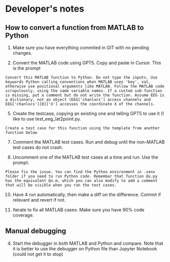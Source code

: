 # Developer's notes

## How to convert a function from MATLAB to Python

1. Make sure you have everything commited in GIT with no pending changes.

2. Convert the MATLAB code using GPT5. Copy and paste in Cursor. This is the prompt

```
Convert this MATLAB function to Python. Do not type the inputs. Use keywords Python calling conventions when MATLAB uses 'key', val, otherwise use positional arguments like MATLAB. Follow the MATLAB code scrupulously, using the same variable names. If a custom sub-function is missing, put a comment but do not write the function. Assume EEG is a dictionary, not an object (EEG['chanlocs'] access channels and EEG['chanlocs'][0]['X'] accesses the coordinate X of the channels.
```

5. Create the testcase, copying an existing one and telling GPT5 to use it (I like to use test_eeg_lat2point.py.

```
Create a test case for this function using the template from another function below
```

7. Comment the MATLAB test cases. Run and debug until the non-MATLAB test cases do not crash.

8. Uncomment one of the MATLAB test cases at a time and run. Use the prompt.

```
Please fix the issue. You can find the Python environment in .venv folder if you need to run Python code. Remember that function @x.py has the equivalent @x.m, which you can also modify to add a comment that will be visible when you run the test cases.
```
   
10. Have 4 run automatically, then make a diff on the difference. Commit if relevant and revert if not. 

11. Iterate to fix all MATLAB cases. Make sure you have 90% code coverage.

## Manual debugging

4. Start the debugger in both MATLAB and Python and compare. Note that it is better to use the debugger on Python file than Jupyter Notebook (could not get it to stop)
